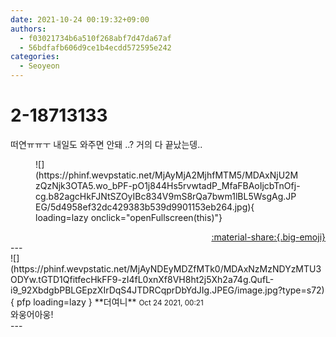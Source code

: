 ```yaml
---
date: 2021-10-24 00:19:32+09:00
authors:
  - f03021734b6a510f268abf7d47da67af
  - 56bdfafb606d9ce1b4ecdd572595e242
categories:
  - Seoyeon
---
```


# 2-18713133

<div class="post-container" markdown="1">
<div class="content-container md-sidebar__scrollwrap" markdown="1">

떠연ㅠㅠㅜ 내일도 와주면 안돼 ..? 거의 다 끝났는뎅..
<figure markdown="1">
![](https://phinf.wevpstatic.net/MjAyMjA2MjhfMTM5/MDAxNjU2MzQzNjk3OTA5.wo_bPF-pO1j844Hs5rvwtadP_MfaFBAoIjcbTnOfj-cg.b82agcHkFJNtSZOyIBc834V9mS8rQa7bwm1lBL5WsgAg.JPEG/5d4958ef32dc429383b539d9901153eb264.jpg){ loading=lazy onclick="openFullscreen(this)"}
</figure>


</div>
</div>

<div style="text-align: right;" markdown="1">
<a href="https://weverse.io/fromis9/fanpost/2-18713133" style="text-align: right;">:material-share:{.big-emoji}</a>
</div>
---

<div class="comments-container md-sidebar__scrollwrap" markdown="1">
<div class="comment" markdown="1">
<div class='id-container' markdown="1">
![](https://phinf.wevpstatic.net/MjAyNDEyMDZfMTk0/MDAxNzMzNDYzMTU3ODYw.tGTD1QfitfecHkFF9-zI4fL0xnXf8VH8ht2j5Xh2a74g.QufL-i9_92XbdgbPBLGEpzXIrDqS4JTDRCqprDbYdJIg.JPEG/image.jpg?type=s72){ pfp loading=lazy }
**<span class="artist">더여니</span>** <small>Oct 24 2021, 00:21</small><br>
</div>
<div class='comment-body' markdown="1">
와웅어아웅!
</div>
</div>
</div>
---
